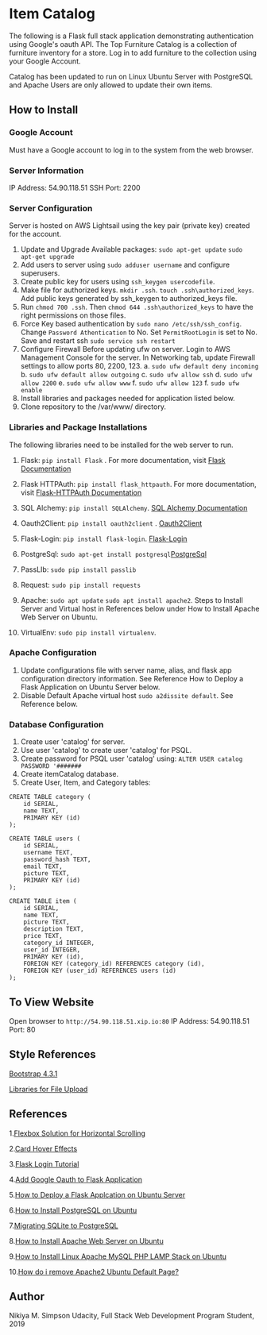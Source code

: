 # Item Catalog
The following is a Flask full stack application demonstrating authentication using Google's oauth API.
The Top Furniture Catalog is a collection of furniture inventory for a store. Log in to add furniture to the collection using
your Google Account.

Catalog has been updated to run on Linux Ubuntu Server with PostgreSQL and Apache
Users are only allowed to update their own items.

## How to Install

### Google Account
Must have a Google account to log in to the system from the web browser.

### Server Information
IP Address: 54.90.118.51
SSH Port: 2200

### Server Configuration
Server is hosted on AWS Lightsail using the key pair (private key) created for the account.
1. Update and Upgrade Available packages: `sudo apt-get update` `sudo apt-get upgrade`
2. Add users to server using `sudo adduser username` and configure superusers.
3. Create public key for users using `ssh_keygen usercodefile`. 
4. Make file for authorized keys. `mkdir .ssh`. `touch .ssh\authorized_keys`. Add public keys generated by ssh_keygen to authorized_keys file.
5. Run `chmod 700 .ssh`. Then `chmod 644 .ssh\authorized_keys` to have the right permissions on those files.
6. Force Key based authentication by `sudo nano /etc/ssh/ssh_config`. Change `Password Athentication` to No. Set `PermitRootLogin` is set to No. Save and restart ssh `sudo service ssh restart`
7. Configure Firewall
Before updating ufw on server. Login to AWS Management Console for the server. In Networking tab, update Firewall settings to allow ports 80, 2200, 123.
  a. `sudo ufw default deny incoming`
  b. `sudo ufw default allow outgoing`
  c. `sudo ufw allow ssh`
  d. `sudo ufw allow 2200`
  e. `sudo ufw allow www`
  f. `sudo ufw allow 123`
  f. `sudo ufw enable`
 8. Install libraries and packages needed for application listed below.
 9. Clone repository to the /var/www/ directory. 

### Libraries and Package Installations
The following libraries need to be installed for the web server to run.
1. Flask: `pip install Flask` . For more documentation, visit [Flask Documentation](http://flask.pocoo.org/docs/1.0/installation/)
2. Flask HTTPAuth: `pip install flask_httpauth`. For more documentation, visit [Flask-HTTPAuth Documentation](https://flask-httpauth.readthedocs.io/en/latest/)

3. SQL Alchemy: `pip install SQLAlchemy`. [SQL Alchemy Documentation](https://pypi.org/project/SQLAlchemy/)
4. Oauth2Client: `pip install oauth2client` . [Oauth2Client](https://pypi.org/project/oauth2client/)
5. Flask-Login: `pip install flask-login`. [Flask-Login](https://flask-login.readthedocs.io/en/latest/#flask_login.LoginManager)
6. PostgreSql: `sudo apt-get install postgresql`[PostgreSql](https://www.godaddy.com/garage/how-to-install-postgresql-on-ubuntu-14-04/)
7. PassLIb: `sudo pip install passlib`
8. Request: `sudo pip install requests`
9. Apache: `sudo apt update` `sudo apt install apache2`. Steps to Install Server and Virtual host in References below under How to Install Apache Web Server on Ubuntu.
10. VirtualEnv: `sudo pip install virtualenv`.

### Apache Configuration
1. Update configurations file with server name, alias, and flask app configuration directory information. See Reference How to Deploy a Flask Application on Ubuntu Server below.
2. Disable Default Apache virtual host `sudo a2dissite default`. See Reference below.

### Database Configuration
1. Create user 'catalog' for server.
2. Use user 'catalog' to create user 'catalog' for PSQL.
3. Create password for PSQL user 'catalog' using: `ALTER USER catalog PASSWORD '#######`
4. Create itemCatalog database.
5. Create User, Item, and Category tables:

```
CREATE TABLE category (
	id SERIAL, 
	name TEXT, 
	PRIMARY KEY (id)
);

CREATE TABLE users (
	id SERIAL, 
	username TEXT, 
	password_hash TEXT, 
	email TEXT, 
	picture TEXT,
	PRIMARY KEY (id)
);

CREATE TABLE item (
	id SERIAL, 
	name TEXT, 
	picture TEXT, 
	description TEXT, 
	price TEXT, 
	category_id INTEGER, 
	user_id INTEGER, 
	PRIMARY KEY (id), 
	FOREIGN KEY (category_id) REFERENCES category (id), 
	FOREIGN KEY (user_id) REFERENCES users (id)
);
```

## To View Website
Open browser to `http://54.90.118.51.xip.io:80`
IP Address: 54.90.118.51
Port: 80

## Style References
[Bootstrap 4.3.1](https://getbootstrap.com/docs/4.3/layout/overview/)

[Libraries for File Upload](http://flask.pocoo.org/docs/1.0/patterns/fileuploads/)

## References
1.[Flexbox Solution for Horizontal Scrolling](https://codeburst.io/how-to-create-horizontal-scrolling-containers-d8069651e9c6)

2.[Card Hover Effects](https://codepen.io/jasonheecs/pen/GNNwpZ)

3.[Flask Login Tutorial](https://blog.miguelgrinberg.com/post/the-flask-mega-tutorial-part-v-user-logins)

4.[Add Google Oauth to Flask Application](https://medium.com/@bittu/add-google-oauth2-login-in-your-flask-web-app-9f455695341e)

5.[How to Deploy a Flask Applcation on Ubuntu Server](https://www.digitalocean.com/community/tutorials/how-to-deploy-a-flask-application-on-an-ubuntu-vps)

6.[How to Install PostgreSQL on Ubuntu](https://www.digitalocean.com/community/tutorials/how-to-install-and-use-postgresql-on-ubuntu-16-04)

7.[Migrating SQLite to PostgreSQL](https://tutorialinux.com/today-learned-migrating-sqlite-postgres-easy-sequel/)

8.[How to Install Apache Web Server on Ubuntu](https://www.digitalocean.com/community/tutorials/how-to-install-the-apache-web-server-on-ubuntu-18-04-quickstart)

9.[How to Install Linux Apache MySQL PHP LAMP Stack on Ubuntu](https://www.digitalocean.com/community/tutorials/how-to-install-linux-apache-mysql-php-lamp-stack-on-ubuntu-16-04)

10.[How do i remove Apache2 Ubuntu Default Page?](https://www.digitalocean.com/community/questions/how-do-i-remove-apache2-ubuntu-default-page)

## Author
Nikiya M. Simpson
Udacity, Full Stack Web Development Program Student, 2019
